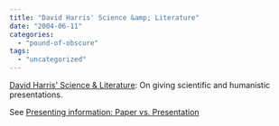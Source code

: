 ```yaml
---
title: "David Harris' Science &amp; Literature"
date: "2004-06-11"
categories: 
  - "pound-of-obscure"
tags: 
  - "uncategorized"
---
```


[David Harris' Science & Literature](http://blogs.salon.com/0001092/2004/06/10.html): On giving scientific and humanistic presentations.  
  
See [Presenting information: Paper vs. Presentation](http://nsl.blogspot.com/2004_04_01_nsl_archive.html#108205491943521805)
